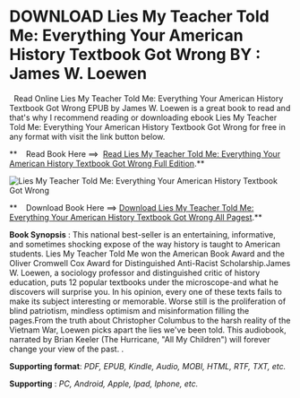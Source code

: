  **DOWNLOAD Lies My Teacher Told Me: Everything Your American History Textbook Got Wrong BY : James W. Loewen**
==============================================================================================================

  Read Online Lies My Teacher Told Me: Everything Your American History Textbook Got Wrong EPUB by James W. Loewen is a great book to read and that's why I recommend reading or downloading ebook Lies My Teacher Told Me: Everything Your American History Textbook Got Wrong for free in any format with visit the link button below.

**    Read Book Here ==>  [Read Lies My Teacher Told Me: Everything Your American History Textbook Got Wrong Full Edition](https://goodreadbook.site/?book=1620973928).**

![Lies My Teacher Told Me: Everything Your American History Textbook Got Wrong](https://i.gr-assets.com/images/S/compressed.photo.goodreads.com/books/1525198743l/39687778.jpg)

**    Download Book Here ==> [Download Lies My Teacher Told Me: Everything Your American History Textbook Got Wrong All Pagest](https://goodreadbook.site/?book=1620973928).**

**Book Synopsis** : This national best-seller is an entertaining, informative, and sometimes shocking expose of the way history is taught to American students. Lies My Teacher Told Me won the American Book Award and the Oliver Cromwell Cox Award for Distinguished Anti-Racist Scholarship.James W. Loewen, a sociology professor and distinguished critic of history education, puts 12 popular textbooks under the microscope-and what he discovers will surprise you. In his opinion, every one of these texts fails to make its subject interesting or memorable. Worse still is the proliferation of blind patriotism, mindless optimism and misinformation filling the pages.From the truth about Christopher Columbus to the harsh reality of the Vietnam War, Loewen picks apart the lies we've been told. This audiobook, narrated by Brian Keeler (The Hurricane, "All My Children") will forever change your view of the past. .

**Supporting format**: _PDF, EPUB, Kindle, Audio, MOBI, HTML, RTF, TXT, etc._

**Supporting** : _PC, Android, Apple, Ipad, Iphone, etc._